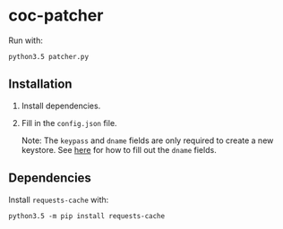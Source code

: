 # coc-patcher

Run with:

    python3.5 patcher.py

## Installation

1. Install dependencies.
2. Fill in the `config.json` file.

    Note: The `keypass` and `dname` fields are only required to create a new keystore.  See [here](http://docs.oracle.com/javase/7/docs/technotes/tools/solaris/keytool.html#DName) for how to fill out the `dname` fields.

## Dependencies

Install `requests-cache` with:

    python3.5 -m pip install requests-cache